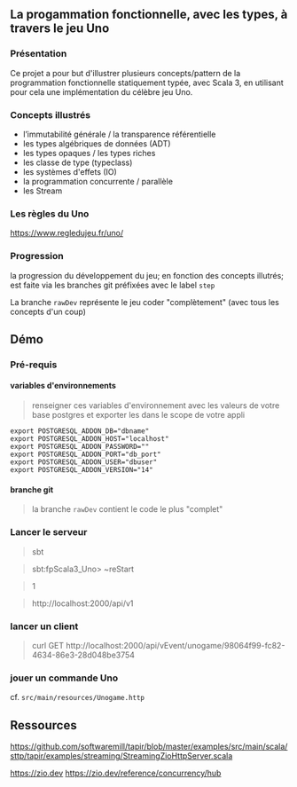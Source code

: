 ## La progammation fonctionnelle, avec les types, à travers le jeu Uno

### Présentation

Ce projet a pour but d'illustrer plusieurs concepts/pattern de la programmation fonctionnelle statiquement typée, avec Scala 3, en
utilisant pour cela une implémentation du célèbre jeu Uno.

### Concepts illustrés

- l’immutabilité générale / la transparence référentielle
- les types algébriques de données (ADT)
- les types opaques / les types riches
- les classe de type (typeclass)
- les systèmes d'effets (IO)
- la programmation concurrente / parallèle
- les Stream

### Les règles du Uno

https://www.regledujeu.fr/uno/

### Progression

la progression du développement du jeu; en fonction des concepts illutrés; est faite via les branches git préfixées avec le label `step`

La branche `rawDev` représente le jeu coder "complètement" (avec tous les concepts d'un coup)

## Démo

### Pré-requis

#### variables d'environnements

> renseigner ces variables d'environnement avec les valeurs de votre base postgres et exporter les dans le scope de votre appli

```
export POSTGRESQL_ADDON_DB="dbname"
export POSTGRESQL_ADDON_HOST="localhost"
export POSTGRESQL_ADDON_PASSWORD=""
export POSTGRESQL_ADDON_PORT="db_port"
export POSTGRESQL_ADDON_USER="dbuser"
export POSTGRESQL_ADDON_VERSION="14"
```

#### branche git

> la branche `rawDev` contient le code le plus "complet"

### Lancer le serveur

> sbt

> sbt:fpScala3_Uno> ~reStart

> 1

> http://localhost:2000/api/v1

### lancer un client

> curl GET http://localhost:2000/api/vEvent/unogame/98064f99-fc82-4634-86e3-28d048be3754

### jouer un commande Uno

cf. `src/main/resources/Unogame.http`

## Ressources

https://github.com/softwaremill/tapir/blob/master/examples/src/main/scala/sttp/tapir/examples/streaming/StreamingZioHttpServer.scala

https://zio.dev
https://zio.dev/reference/concurrency/hub